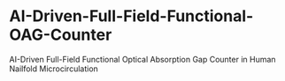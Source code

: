 # AI-Driven-Full-Field-Functional-OAG-Counter
AI-Driven Full-Field Functional Optical Absorption Gap Counter in Human Nailfold Microcirculation
